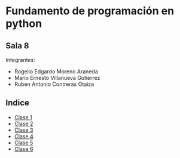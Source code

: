 
# Fundamento de programación en python
## Sala 8 

Integrantes:
 - Rogelio Edgardo Moreno Araneda
 - Mario Ernesto Villanueva Gutierrez
 - Ruben Antonio Contreras Otaiza


## Indice

 - [Clase 1](/Clase%201)
 - [Clase 2](/Clase%202)
 - [Clase 3](/Clase%203)
 - [Clase 4](/Clase%204)
 - [Clase 5](/Clase%205)
 - [Clase 6](/Clase%206l)